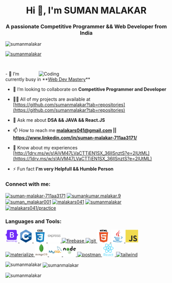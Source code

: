 
<h1 align="center">Hi 👋, I'm SUMAN MALAKAR</h1>
<h3 align="center">A passionate Competitive Programmer && Web Developer from India</h3>


<p align="left"> <img src="https://komarev.com/ghpvc/?username=sumanmalakar&label=Profile%20views&color=0e75b6&style=flat" alt="sumanmalakar" /> </p>

<p align="left"> <a href="https://github.com/ryo-ma/github-profile-trophy"><img src="https://github-profile-trophy.vercel.app/?username=sumanmalakar" alt="sumanmalakar" /></a> </p>

<p align="left"> <a href="https://twitter.com/" target="blank"><img src="https://img.shields.io/twitter/follow/?logo=twitter&style=for-the-badge" alt="" /></a> </p>

<img align="right" alt="Coding" width="400" src="https://cdn.dribbble.com/users/1162077/screenshots/3848914/programmer.gif"/>
- 🌱 I’m currently busy in **<a href="https://www.youtube.com/@webdevmastery18/videos" target="blank">Web Dev Mastery</a>**

- 👯 I’m looking to collaborate on **Competitive Programmer and Developer**

- 👨‍💻 All of my projects are available at [https://github.com/sumanmalakar?tab=repositories](https://github.com/sumanmalakar?tab=repositories)

- 💬 Ask me about **DSA && JAVA && React.JS**

- 📫 How to reach me **malakars041@gmail.com || https://www.linkedin.com/in/suman-malakar-711aa3171/**

- 📄 Know about my experiences [http://1drv.ms/w/s!AiVM47LVaCTTiEN1SX_36llSnztS?e=2lUtML](https://1drv.ms/w/s!AiVM47LVaCTTiEN1SX_36llSnztS?e=2lUtML)

- ⚡ Fun fact **I'm very Helpfull && Humble Person**

<h3 align="left">Connect with me:</h3>
<p align="left">
<a href="https://linkedin.com/in/suman-malakar-711aa3171" target="_blank"><img align="center" src="https://raw.githubusercontent.com/rahuldkjain/github-profile-readme-generator/master/src/images/icons/Social/linked-in-alt.svg" alt="suman-malakar-711aa3171" height="30" width="40" /></a>
<a href="https://fb.com/sumankumar.malakar.9" target="_blank"><img align="center" src="https://raw.githubusercontent.com/rahuldkjain/github-profile-readme-generator/master/src/images/icons/Social/facebook.svg" alt="sumankumar.malakar.9" height="30" width="40" /></a>
<a href="https://instagram.com/suman_malakar001" target="_blank"><img align="center" src="https://raw.githubusercontent.com/rahuldkjain/github-profile-readme-generator/master/src/images/icons/Social/instagram.svg" alt="suman_malakar001" height="30" width="40" /></a>
<a href="https://www.hackerrank.com/malakars0411" target="_blank"><img align="center" src="https://raw.githubusercontent.com/rahuldkjain/github-profile-readme-generator/master/src/images/icons/Social/hackerrank.svg" alt="malakars041" height="30" width="40" /></a> 
<a href="https://www.leetcode.com/sumanmalakar0" target="_blank"><img align="center" src="https://raw.githubusercontent.com/rahuldkjain/github-profile-readme-generator/master/src/images/icons/Social/leet-code.svg" alt="sumanmalakar" height="30" width="40" /></a>
<a href="https://auth.geeksforgeeks.org/user/malakars0411/practice" target="_blank"><img align="center" src="https://raw.githubusercontent.com/rahuldkjain/github-profile-readme-generator/master/src/images/icons/Social/geeks-for-geeks.svg" alt="malakars041/practice" height="30" width="40" /></a>
</p>

<h3 align="left">Languages and Tools:</h3>
<p align="left"> <a href="https://getbootstrap.com" target="_blank" rel="noreferrer"> <img src="https://raw.githubusercontent.com/devicons/devicon/master/icons/bootstrap/bootstrap-plain-wordmark.svg" alt="bootstrap" width="40" height="40"/> </a> <a href="https://www.w3schools.com/cpp/" target="_blank" rel="noreferrer"> <img src="https://raw.githubusercontent.com/devicons/devicon/master/icons/cplusplus/cplusplus-original.svg" alt="cplusplus" width="40" height="40"/> </a> <a href="https://www.w3schools.com/css/" target="_blank" rel="noreferrer"> <img src="https://raw.githubusercontent.com/devicons/devicon/master/icons/css3/css3-original-wordmark.svg" alt="css3" width="40" height="40"/> </a> <a href="https://expressjs.com" target="_blank" rel="noreferrer"> <img src="https://raw.githubusercontent.com/devicons/devicon/master/icons/express/express-original-wordmark.svg" alt="express" width="40" height="40"/> </a> <a href="https://firebase.google.com/" target="_blank" rel="noreferrer"> <img src="https://www.vectorlogo.zone/logos/firebase/firebase-icon.svg" alt="firebase" width="40" height="40"/> </a> <a href="https://git-scm.com/" target="_blank" rel="noreferrer"> <img src="https://www.vectorlogo.zone/logos/git-scm/git-scm-icon.svg" alt="git" width="40" height="40"/> </a> <a href="https://www.w3.org/html/" target="_blank" rel="noreferrer"> <img src="https://raw.githubusercontent.com/devicons/devicon/master/icons/html5/html5-original-wordmark.svg" alt="html5" width="40" height="40"/> </a> <a href="https://www.java.com" target="_blank" rel="noreferrer"> <img src="https://raw.githubusercontent.com/devicons/devicon/master/icons/java/java-original.svg" alt="java" width="40" height="40"/> </a> <a href="https://developer.mozilla.org/en-US/docs/Web/JavaScript" target="_blank" rel="noreferrer"> <img src="https://raw.githubusercontent.com/devicons/devicon/master/icons/javascript/javascript-original.svg" alt="javascript" width="40" height="40"/> </a> <a href="https://materializecss.com/" target="_blank" rel="noreferrer"> <img src="https://raw.githubusercontent.com/prplx/svg-logos/5585531d45d294869c4eaab4d7cf2e9c167710a9/svg/materialize.svg" alt="materialize" width="40" height="40"/> </a> <a href="https://www.mongodb.com/" target="_blank" rel="noreferrer"> <img src="https://raw.githubusercontent.com/devicons/devicon/master/icons/mongodb/mongodb-original-wordmark.svg" alt="mongodb" width="40" height="40"/> </a> <a href="https://www.mysql.com/" target="_blank" rel="noreferrer"> <img src="https://raw.githubusercontent.com/devicons/devicon/master/icons/mysql/mysql-original-wordmark.svg" alt="mysql" width="40" height="40"/> </a> <a href="https://nodejs.org" target="_blank" rel="noreferrer"> <img src="https://raw.githubusercontent.com/devicons/devicon/master/icons/nodejs/nodejs-original-wordmark.svg" alt="nodejs" width="40" height="40"/> </a> <a href="https://postman.com" target="_blank" rel="noreferrer"> <img src="https://www.vectorlogo.zone/logos/getpostman/getpostman-icon.svg" alt="postman" width="40" height="40"/> </a> <a href="https://reactjs.org/" target="_blank" rel="noreferrer"> <img src="https://raw.githubusercontent.com/devicons/devicon/master/icons/react/react-original-wordmark.svg" alt="react" width="40" height="40"/> </a> <a href="https://tailwindcss.com/" target="_blank" rel="noreferrer"> <img src="https://www.vectorlogo.zone/logos/tailwindcss/tailwindcss-icon.svg" alt="tailwind" width="40" height="40"/> </a> </p>

<p><img align="left" src="https://github-readme-stats.vercel.app/api/top-langs?username=sumanmalakar&show_icons=true&locale=en&layout=compact" alt="sumanmalakar" /></p>

<p>&nbsp;<img align="center" src="https://github-readme-stats.vercel.app/api?username=sumanmalakar&show_icons=true&locale=en" alt="sumanmalakar" /></p>

<p><img align="center" src="https://github-readme-streak-stats.herokuapp.com/?user=sumanmalakar&" alt="sumanmalakar" /></p>
